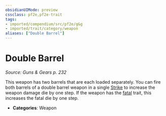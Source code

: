 ```yaml
---
obsidianUIMode: preview
cssclass: pf2e,pf2e-trait
tags:
- imported/compendium/src/pf2e/g&g
- imported/trait/category/weapon
aliases: ["Double Barrel"]
---
```

# Double Barrel  
*Source: Guns & Gears p. 232*  

This weapon has two barrels that are each loaded separately. You can fire both barrels of a double barrel weapon in a single [Strike](strike.md) to increase the weapon damage die by one step. If the weapon has the [fatal](fatal.md) trait, this increases the fatal die by one step.

- **Categories**: Weapon